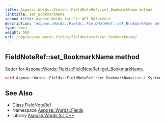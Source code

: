 ```yaml
---
title: Aspose::Words::Fields::FieldNoteRef::set_BookmarkName method
linktitle: set_BookmarkName
second_title: Aspose.Words for C++ API Reference
description: 'Aspose::Words::Fields::FieldNoteRef::set_BookmarkName method. Setter for Aspose::Words::Fields::FieldNoteRef::get_BookmarkName in C++.'
type: docs
weight: 500
url: /cpp/aspose.words.fields/fieldnoteref/set_bookmarkname/
---
```

## FieldNoteRef::set_BookmarkName method


Setter for [Aspose::Words::Fields::FieldNoteRef::get_BookmarkName](../get_bookmarkname/).

```cpp
void Aspose::Words::Fields::FieldNoteRef::set_BookmarkName(const System::String &value)
```

## See Also

* Class [FieldNoteRef](../)
* Namespace [Aspose::Words::Fields](../../)
* Library [Aspose.Words for C++](../../../)
